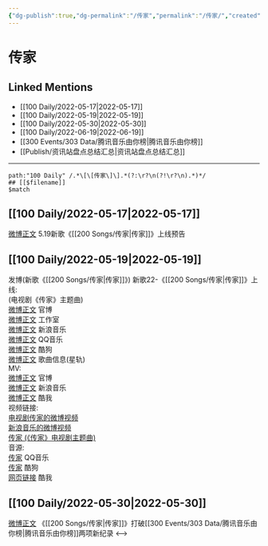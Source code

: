 ```yaml
---
{"dg-publish":true,"dg-permalink":"/传家","permalink":"/传家/","created":"2022-12-04T16:58:08.000+08:00","updated":"2023-04-10T15:32:42.341+08:00"}
---
```


# 传家

## Linked Mentions
- [[100 Daily/2022-05-17\|2022-05-17]]
- [[100 Daily/2022-05-19\|2022-05-19]]
- [[100 Daily/2022-05-30\|2022-05-30]]
- [[100 Daily/2022-06-19\|2022-06-19]]
- [[300 Events/303 Data/腾讯音乐由你榜\|腾讯音乐由你榜]]
- [[Publish/资讯站盘点总结汇总\|资讯站盘点总结汇总]]


---

```expander
path:"100 Daily" /.*\[\[传家\]\].*(?:\r?\n(?!\r?\n).*)*/
## [[$filename]]
$match
```
## [[100 Daily/2022-05-17\|2022-05-17]]
[微博正文](https://m.weibo.cn/5248300719/4770099078104128) 5.19新歌《[[200 Songs/传家\|传家]]》上线预告

## [[100 Daily/2022-05-19\|2022-05-19]]
[](https://m.weibo.cn/1736988591/4770780460354838) 发博(新歌《[[200 Songs/传家\|传家]]》)
新歌22-《[[200 Songs/传家\|传家]]》上线:  
(电视剧《传家》主题曲)  
[微博正文](https://m.weibo.cn/7746762676/4770763029088124) 官博  
[微博正文](https://m.weibo.cn/7478855230/4770787526971206) 工作室  
[微博正文](https://m.weibo.cn/1266269835/4770774461973832) 新浪音乐  
[微博正文](https://m.weibo.cn/2169129705/4770778119668679) QQ音乐  
[微博正文](https://m.weibo.cn/1665103091/4770778141426437) 酷狗  
[微博正文](https://m.weibo.cn/6466290670/4770780498362663) 歌曲信息(星轨)  
MV:  
[微博正文](https://m.weibo.cn/7746762676/4770779726875597) 官博  
[微博正文](https://m.weibo.cn/1266269835/4770778660735185) 新浪音乐  
[微博正文](https://m.weibo.cn/1738434147/4770885170891822) 酷我  
视频链接:  
[电视剧传家的微博视频](https://video.weibo.com/show?fid=1034:4770611541770334)  
[新浪音乐的微博视频](https://video.weibo.com/show?fid=1034:4770778416349210)  
[传家 (《传家》电视剧主题曲)](https://weibo.cn/sinaurl?u=https%3A%2F%2Fc.y.qq.com%2Fbase%2Ffcgi-bin%2Fu%3F__%3DadpmhMLgOTix)  
音源:  
[传家](https://weibo.cn/sinaurl?u=https%3A%2F%2Fi.y.qq.com%2Fv8%2Fplaysong.html%3Fsongid%3D356206575%26source%3Dyqq%26ADTAG%3Dhz_wb_sf%26channelId%3D10081987) QQ音乐  
[传家](https://weibo.cn/sinaurl?u=https%3A%2F%2Ft4.kugou.com%2Fsong.html%3Fid%3D1vTE96fzzV3) 酷狗  
[网页链接](https://weibo.cn/sinaurl?u=http%3A%2F%2Fm.kuwo.cn%2Fnewh5app%2Fplay_detail%2F220452478) 酷我
## [[100 Daily/2022-05-30\|2022-05-30]]
[微博正文](https://m.weibo.cn/6733257358/4774840940890497) 《[[200 Songs/传家\|传家]]》打破[[300 Events/303 Data/腾讯音乐由你榜\|腾讯音乐由你榜]]两项新纪录
<-->